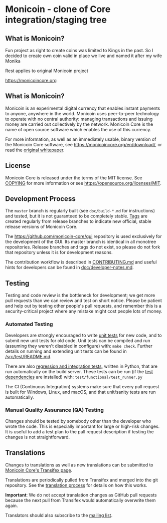 Monicoin - clone of Core integration/staging tree
=====================================

What is Monicoin?
----------------

Fun project as right to create coins was limited to Kings in the past. So I decided to create own coin valid in place we live and named it after my wife Monika

Rest applies to original Monicoin project

https://monicoincore.org

What is Monicoin?
----------------

Monicoin is an experimental digital currency that enables instant payments to
anyone, anywhere in the world. Monicoin uses peer-to-peer technology to operate
with no central authority: managing transactions and issuing money are carried
out collectively by the network. Monicoin Core is the name of open source
software which enables the use of this currency.

For more information, as well as an immediately usable, binary version of
the Monicoin Core software, see https://monicoincore.org/en/download/, or read the
[original whitepaper](https://monicoincore.org/monicoin.pdf).

License
-------

Monicoin Core is released under the terms of the MIT license. See [COPYING](COPYING) for more
information or see https://opensource.org/licenses/MIT.

Development Process
-------------------

The `master` branch is regularly built (see `doc/build-*.md` for instructions) and tested, but it is not guaranteed to be
completely stable. [Tags](https://github.com/monicoin/monicoin/tags) are created
regularly from release branches to indicate new official, stable release versions of Monicoin Core.

The https://github.com/monicoin-core/gui repository is used exclusively for the
development of the GUI. Its master branch is identical in all monotree
repositories. Release branches and tags do not exist, so please do not fork
that repository unless it is for development reasons.

The contribution workflow is described in [CONTRIBUTING.md](CONTRIBUTING.md)
and useful hints for developers can be found in [doc/developer-notes.md](doc/developer-notes.md).

Testing
-------

Testing and code review is the bottleneck for development; we get more pull
requests than we can review and test on short notice. Please be patient and help out by testing
other people's pull requests, and remember this is a security-critical project where any mistake might cost people
lots of money.

### Automated Testing

Developers are strongly encouraged to write [unit tests](src/test/README.md) for new code, and to
submit new unit tests for old code. Unit tests can be compiled and run
(assuming they weren't disabled in configure) with: `make check`. Further details on running
and extending unit tests can be found in [/src/test/README.md](/src/test/README.md).

There are also [regression and integration tests](/test), written
in Python, that are run automatically on the build server.
These tests can be run (if the [test dependencies](/test) are installed) with: `test/functional/test_runner.py`

The CI (Continuous Integration) systems make sure that every pull request is built for Windows, Linux, and macOS,
and that unit/sanity tests are run automatically.

### Manual Quality Assurance (QA) Testing

Changes should be tested by somebody other than the developer who wrote the
code. This is especially important for large or high-risk changes. It is useful
to add a test plan to the pull request description if testing the changes is
not straightforward.

Translations
------------

Changes to translations as well as new translations can be submitted to
[Monicoin Core's Transifex page](https://www.transifex.com/monicoin/monicoin/).

Translations are periodically pulled from Transifex and merged into the git repository. See the
[translation process](doc/translation_process.md) for details on how this works.

**Important**: We do not accept translation changes as GitHub pull requests because the next
pull from Transifex would automatically overwrite them again.

Translators should also subscribe to the [mailing list](https://groups.google.com/forum/#!forum/monicoin-translators).
